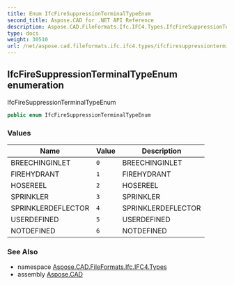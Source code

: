```yaml
---
title: Enum IfcFireSuppressionTerminalTypeEnum
second_title: Aspose.CAD for .NET API Reference
description: Aspose.CAD.FileFormats.Ifc.IFC4.Types.IfcFireSuppressionTerminalTypeEnum enum. IfcFireSuppressionTerminalTypeEnum
type: docs
weight: 30510
url: /net/aspose.cad.fileformats.ifc.ifc4.types/ifcfiresuppressionterminaltypeenum/
---
```

## IfcFireSuppressionTerminalTypeEnum enumeration

IfcFireSuppressionTerminalTypeEnum

```csharp
public enum IfcFireSuppressionTerminalTypeEnum
```

### Values

| Name | Value | Description |
| --- | --- | --- |
| BREECHINGINLET | `0` | BREECHINGINLET |
| FIREHYDRANT | `1` | FIREHYDRANT |
| HOSEREEL | `2` | HOSEREEL |
| SPRINKLER | `3` | SPRINKLER |
| SPRINKLERDEFLECTOR | `4` | SPRINKLERDEFLECTOR |
| USERDEFINED | `5` | USERDEFINED |
| NOTDEFINED | `6` | NOTDEFINED |

### See Also

* namespace [Aspose.CAD.FileFormats.Ifc.IFC4.Types](../../aspose.cad.fileformats.ifc.ifc4.types/)
* assembly [Aspose.CAD](../../)


